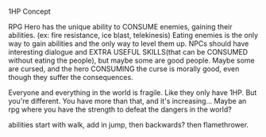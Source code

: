 1HP Concept

RPG
Hero has the unique ability to CONSUME enemies, gaining their abilities. (ex: fire resistance, ice blast, telekinesis)
Eating enemies is the only way to gain abilities and the only way to level them up.
NPCs should have interesting dialogue and EXTRA USEFUL SKILLS(that can be CONSUMED without eating the people), but maybe some are good people.
Maybe some are cursed, and the hero CONSUMING the curse is morally good, even though they suffer the consequences.

Everyone and everything in the world is fragile. Like they only have 1HP. But you're different. You have more than that, and it's increasing...
Maybe an rpg where you have the strength to defeat the dangers in the world?

abilities
start with walk, add in jump, then backwards? then flamethrower.
